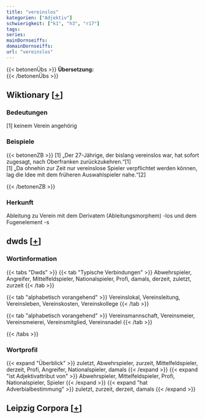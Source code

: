 ```yaml
---
title: "vereinslos"
kategorien: ["Adjektiv"]
schwierigkeit: ["k1", "h3", "r17"]
tags:
series:
mainDornseiffs:
domainDornseiffs:
url: "vereinslos"
---
```


{{< betonenÜbs >}}
**Übersetzung:**  
{{< /betonenÜbs >}}

## Wiktionary [[+](https://de.wiktionary.org/wiki/vereinslos)]

### Bedeutungen
[1] keinem Verein angehörig  

### Beispiele
{{< betonenZB >}}
[1] „Der 27-Jährige, der bislang vereinslos war, hat sofort zugesagt, nach Oberfranken zurückzukehren.“[1]  
[1] „Da ohnehin zur Zeit nur vereinslose Spieler verpflichtet werden können, lag die Idee mit dem früheren Auswahlspieler nahe.“[2]  

{{< /betonenZB >}}
### Herkunft
Ableitung zu Verein mit dem Derivatem (Ableitungsmorphem) -los und dem Fugenelement -s  



## dwds [[+](https://www.dwds.de/wb/vereinslos)]

### Wortinformation
{{< tabs "Dwds" >}}
{{< tab "Typische Verbindungen" >}}
Abwehrspieler, Angreifer, Mittelfeldspieler, Nationalspieler, Profi, damals, derzeit, zuletzt, zurzeit
{{< /tab >}}

{{< tab "alphabetisch vorangehend" >}}
Vereinslokal, Vereinsleitung, Vereinsleben, Vereinskosten, Vereinskollege
{{< /tab >}}

{{< tab "alphabetisch vorangehend" >}}
Vereinsmannschaft, Vereinsmeier, Vereinsmeierei, Vereinsmitglied, Vereinsnadel
{{< /tab >}}

{{< /tabs >}}

### Wortprofil
{{< expand "Überblick" >}} zuletzt, Abwehrspieler, zurzeit, Mittelfeldspieler, derzeit, Profi, Angreifer, Nationalspieler, damals {{< /expand >}}
{{< expand "ist Adjektivattribut von" >}} Abwehrspieler, Mittelfeldspieler, Profi, Nationalspieler, Spieler {{< /expand >}}
{{< expand "hat Adverbialbestimmung" >}} zuletzt, zurzeit, derzeit, damals {{< /expand >}}

## Leipzig Corpora [[+](https://corpora.uni-leipzig.de/en/res?word=vereinslos&corpusId=deu_newscrawl-public_2018)]

